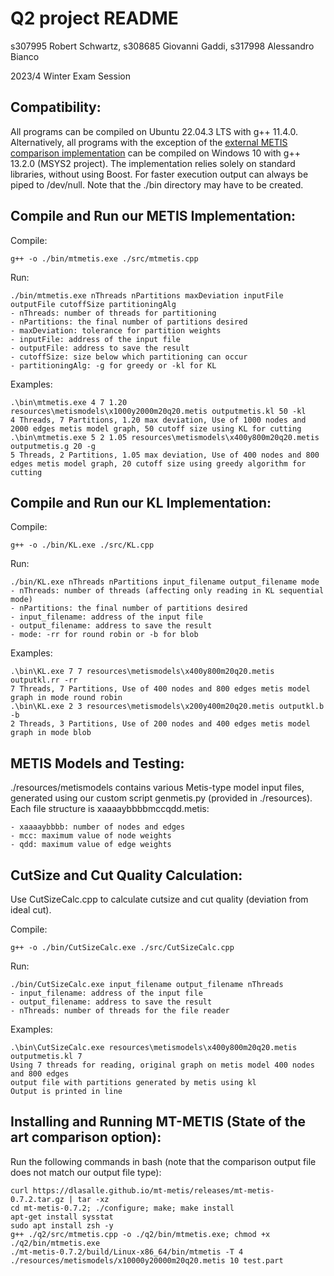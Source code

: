 # Q2 project README

s307995 Robert Schwartz, s308685 Giovanni Gaddi, s317998 Alessandro Bianco

2023/4 Winter Exam Session


## Compatibility:
All programs can be compiled on Ubuntu 22.04.3 LTS with g++ 11.4.0. Alternatively, all programs with the exception of the [external METIS comparison implementation](https://github.com/KarypisLab/METIS) can be compiled on Windows 10 with g++ 13.2.0 (MSYS2 project). The implementation relies solely on standard libraries, without using Boost. For faster execution output can always be piped to /dev/null. Note that the ./bin directory may have to be created.

## Compile and Run our METIS Implementation:

Compile:

    g++ -o ./bin/mtmetis.exe ./src/mtmetis.cpp
    
Run:

    ./bin/mtmetis.exe nThreads nPartitions maxDeviation inputFile outputFile cutoffSize partitioningAlg
    - nThreads: number of threads for partitioning
    - nPartitions: the final number of partitions desired
    - maxDeviation: tolerance for partition weights
    - inputFile: address of the input file
    - outputFile: address to save the result
    - cutoffSize: size below which partitioning can occur
    - partitioningAlg: -g for greedy or -kl for KL
    
Examples:

    .\bin\mtmetis.exe 4 7 1.20 resources\metismodels\x1000y2000m20q20.metis outputmetis.kl 50 -kl
    4 Threads, 7 Partitions, 1.20 max deviation, Use of 1000 nodes and 2000 edges metis model graph, 50 cutoff size using KL for cutting
    .\bin\mtmetis.exe 5 2 1.05 resources\metismodels\x400y800m20q20.metis outputmetis.g 20 -g
    5 Threads, 2 Partitions, 1.05 max deviation, Use of 400 nodes and 800 edges metis model graph, 20 cutoff size using greedy algorithm for cutting

## Compile and Run our KL Implementation:

Compile:

    g++ -o ./bin/KL.exe ./src/KL.cpp
    
Run:

    ./bin/KL.exe nThreads nPartitions input_filename output_filename mode
    - nThreads: number of threads (affecting only reading in KL sequential mode)
    - nPartitions: the final number of partitions desired
    - input_filename: address of the input file
    - output_filename: address to save the result
    - mode: -rr for round robin or -b for blob
    
Examples:

    .\bin\KL.exe 7 7 resources\metismodels\x400y800m20q20.metis outputkl.rr -rr
    7 Threads, 7 Partitions, Use of 400 nodes and 800 edges metis model graph in mode round robin
    .\bin\KL.exe 2 3 resources\metismodels\x200y400m20q20.metis outputkl.b -b
    2 Threads, 3 Partitions, Use of 200 nodes and 400 edges metis model graph in mode blob

## METIS Models and Testing:

./resources/metismodels contains various Metis-type model input files, generated using our custom script genmetis.py (provided in ./resources). Each file structure is xaaaaybbbbmccqdd.metis:

    - xaaaaybbbb: number of nodes and edges
    - mcc: maximum value of node weights
    - qdd: maximum value of edge weights

## CutSize and Cut Quality Calculation:

Use CutSizeCalc.cpp to calculate cutsize and cut quality (deviation from ideal cut).

Compile:

    g++ -o ./bin/CutSizeCalc.exe ./src/CutSizeCalc.cpp
    
Run:

    ./bin/CutSizeCalc.exe input_filename output_filename nThreads
    - input_filename: address of the input file
    - output_filename: address to save the result
    - nThreads: number of threads for the file reader
    
Examples:

    .\bin\CutSizeCalc.exe resources\metismodels\x400y800m20q20.metis outputmetis.kl 7
    Using 7 threads for reading, original graph on metis model 400 nodes and 800 edges
    output file with partitions generated by metis using kl
    Output is printed in line
    
## Installing and Running MT-METIS (State of the art comparison option):

Run the following commands in bash (note that the comparison output file does not match our output file type):

    curl https://dlasalle.github.io/mt-metis/releases/mt-metis-0.7.2.tar.gz | tar -xz
    cd mt-metis-0.7.2; ./configure; make; make install
    apt-get install sysstat
    sudo apt install zsh -y
    g++ ./q2/src/mtmetis.cpp -o ./q2/bin/mtmetis.exe; chmod +x ./q2/bin/mtmetis.exe
    ./mt-metis-0.7.2/build/Linux-x86_64/bin/mtmetis -T 4 ./resources/metismodels/x10000y20000m20q20.metis 10 test.part
